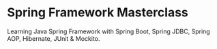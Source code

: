 # Spring Framework Masterclass

Learning Java Spring Framework with Spring Boot, Spring JDBC, Spring AOP, Hibernate, JUnit & Mockito.
